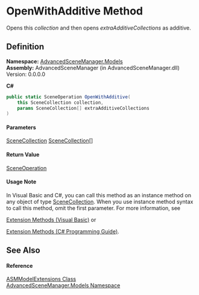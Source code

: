 # OpenWithAdditive Method

Opens this _collection_ and then opens _extraAdditiveCollections_ as additive.

## Definition

**Namespace:** [AdvancedSceneManager.Models](N_AdvancedSceneManager_Models.md)\
**Assembly:** AdvancedSceneManager (in AdvancedSceneManager.dll) Version: 0.0.0.0

**C#**

```c#
public static SceneOperation OpenWithAdditive(
	this SceneCollection collection,
	params SceneCollection[] extraAdditiveCollections
)
```

#### Parameters

&#x20; [SceneCollection](T_AdvancedSceneManager_Models_SceneCollection.md)   [SceneCollection](T_AdvancedSceneManager_Models_SceneCollection.md)\[]&#x20;

#### Return Value

[SceneOperation](T_AdvancedSceneManager_Core_SceneOperation.md)

#### Usage Note

In Visual Basic and C#, you can call this method as an instance method on any object of type [SceneCollection](T_AdvancedSceneManager_Models_SceneCollection.md). When you use instance method syntax to call this method, omit the first parameter. For more information, see

[Extension Methods (Visual Basic)](https://docs.microsoft.com/dotnet/visual-basic/programming-guide/language-features/procedures/extension-methods) or

[Extension Methods (C# Programming Guide)](https://docs.microsoft.com/dotnet/csharp/programming-guide/classes-and-structs/extension-methods).

## See Also

#### Reference

[ASMModelExtensions Class](T_AdvancedSceneManager_Models_ASMModelExtensions.md)\
[AdvancedSceneManager.Models Namespace](N_AdvancedSceneManager_Models.md)
